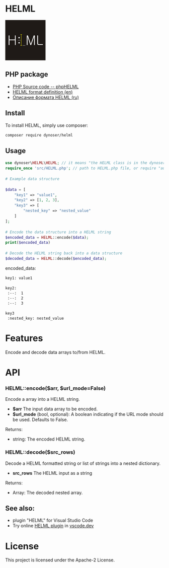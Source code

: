 # HELML

![helml-logo](https://github.com/dynoser/HELML/raw/master/logo/icon.png)

## PHP package

* [PHP Source code -- phpHELML](https://github.com/dynoser/phpHELML)
* [HELML format definition (en)](https://github.com/dynoser/HELML/blob/master/docs/README-HELML_en.md)
* [Описание формата HELML (ru)](https://github.com/dynoser/HELML/blob/master/docs/README-HELML_ru.md)


## Install
To install HELML, simply use composer:

```bash
composer require dynoser/helml
```

## Usage

```php
use dynoser\HELML\HELML; // it means "the HELML class is in the dynoser\HELML namespace"
require_once 'src/HELML.php'; // path to HELML.php file, or require "autoload.php"

# Example data structure

$data = [
    "key1" => "value1",
    "key2" => [1, 2, 3],
    "key3" => [
        "nested_key" => "nested_value"
    ]
];

# Encode the data structure into a HELML string
$encoded_data = HELML::encode($data);
print($encoded_data)

# Decode the HELML string back into a data structure
$decoded_data = HELML::decode($encoded_data);
```
encoded_data:
```console
key1: value1

key2:
 :--:  1
 :--:  2
 :--:  3

key3
 :nested_key: nested_value

```

# Features
Encode and decode data arrays to/from HELML.

# API

### **HELML::encode**($arr, $url_mode=False)

Encode a array into a HELML string.

- **$arr** The input data array to be encoded.
- **$url_mode** (bool, optional): A boolean indicating if the URL mode should be used. Defaults to False.

Returns:

- string: The encoded HELML string.

### **HELML::decode**($src_rows)

Decode a HELML formatted string or list of strings into a nested dictionary.

- **src_rows** The HELML input as a string

Returns:

- Array: The decoded nested array.

## See also:
 * plugin "HELML" for Visual Studio Code
 * Try online [HELML plugin](https://marketplace.visualstudio.com/items?itemName=dynoser.helml) in [vscode.dev](https://vscode.dev)


# License
This project is licensed under the Apache-2 License.
